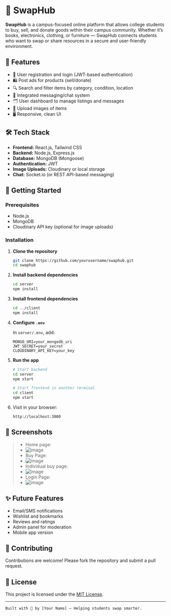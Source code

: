 # 🔄 SwapHub

**SwapHub** is a campus-focused online platform that allows college students to buy, sell, and donate goods within their campus community. Whether it’s books, electronics, clothing, or furniture — SwapHub connects students who want to swap or share resources in a secure and user-friendly environment.

## 📌 Features

* 🧾 User registration and login (JWT-based authentication)
* 🛍️ Post ads for products (sell/donate)
* 🔍 Search and filter items by category, condition, location
* 💬 Integrated messaging/chat system
* 🗂️ User dashboard to manage listings and messages
* 📸 Upload images of items
* 🖥️ Responsive, clean UI

## 🛠 Tech Stack

* **Frontend:** React.js, Tailwind CSS
* **Backend:** Node.js, Express.js
* **Database:** MongoDB (Mongoose)
* **Authentication:** JWT
* **Image Uploads:** Cloudinary or local storage
* **Chat:** Socket.io (or REST API-based messaging)



## 🚀 Getting Started

### Prerequisites

* Node.js
* MongoDB
* Cloudinary API key (optional for image uploads)

### Installation

1. **Clone the repository**

   ```bash
   git clone https://github.com/yourusername/swaphub.git
   cd swaphub
   ```

2. **Install backend dependencies**

   ```bash
   cd server
   npm install
   ```

3. **Install frontend dependencies**

   ```bash
   cd ../client
   npm install
   ```

4. **Configure `.env`**

   In `server/.env`, add:

   ```env
   MONGO_URI=your_mongodb_uri
   JWT_SECRET=your_secret
   CLOUDINARY_API_KEY=your_key
   ```

5. **Run the app**

   ```bash
   # Start backend
   cd server
   npm start

   # Start frontend in another terminal
   cd client
   npm start
   ```

6. Visit in your browser:

   ```
   http://localhost:3000
   ```

## 📸 Screenshots


>
> * Home page:
> * ![image](https://github.com/user-attachments/assets/fa2f68e8-09d2-40f3-abcb-00f7efa8eca5)
> * Buy Page:
> * ![image](https://github.com/user-attachments/assets/10099442-4df3-4a41-bec9-4de6fb81f0f2)
> * Individual buy page:
> * ![image](https://github.com/user-attachments/assets/28f7a57f-cfef-4756-bad6-eafbd2d3e1b2)
> * Login Page:
> * ![image](https://github.com/user-attachments/assets/2bdfeb61-5ad1-4559-82cd-8c6b7de143aa)


## ✨ Future Features

* Email/SMS notifications
* Wishlist and bookmarks
* Reviews and ratings
* Admin panel for moderation
* Mobile app version

## 🧠 Contributing

Contributions are welcome! Please fork the repository and submit a pull request.

## 📄 License

This project is licensed under the [MIT License](LICENSE).

---

```
Built with 💙 by [Your Name] – Helping students swap smarter.
```












